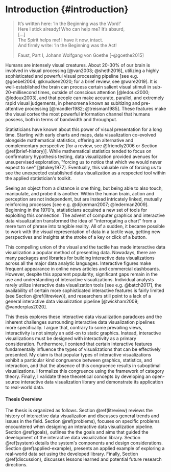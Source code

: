 # Introduction {#introduction}

> It’s written here: ‘In the Beginning was the Word!’ <br>
> Here I stick already! Who can help me? It’s absurd, <br>
> [...] <br>
> The Spirit helps me! I have it now, intact. <br>
> And firmly write: ‘In the Beginning was the Act!
>
> Faust, Part I, Johann Wolfgang von Goethe [-@goethe2015]

Humans are intensely visual creatures. About 20-30% of our brain is involved in visual processing [@van2003; @sheth2016], utilizing a highly sophisticated and powerful visual processing pipeline [see e.g. @goebel2004; @knudsen2020; for a brief review, see @ware2019]. It is well-established the brain can process certain salient visual stimuli in sub-20-millisecond times, outside of conscious attention [@ledoux2000; @ledoux2003], and that people can make accurate, parallel, and extremely rapid visual judgements, in phenomena known as subitizing and pre-attentive processing [@mandler1982; @treisman1985]. These features make the visual cortex the most powerful information channel that humans possess, both in terms of bandwidth and throughput.

Statisticians have known about this power of visual presentation for a long time. Starting with early charts and maps, data visualization co-evolved alongside mathematical statistics, offering an alternative and complementary perspective [for a review, see @friendly2006 or Section \@ref(brief-history)]. While mathematical statistics tended to focus on confirmatory hypothesis testing, data visualization provided avenues for unsupervised exploration, "forcing us to notice that which we would never expect to see" [@tukey1977]. Eventually, this valuable role of forcing us to see the unexpected established data visualization as a respected tool within the applied statistician's toolkit.

Seeing an object from a distance is one thing, but being able to also touch, manipulate, and probe it is another. Within the human brain, action and perception are not independent, but are instead intricately linked, mutually reinforcing processes [see e.g. @dijkerman2007; @lederman2009]. Beginning in the 1970's, statisticians acquired a new set of tools for exploiting this connection. The advent of computer graphics and interactive data visualization transformed the idea of "interrogating a chart" from a mere turn of phrase into tangible reality. All of a sudden, it became possible to work with the visual representation of data in a tactile way, getting new perspectives and insights at the stroke of a key or click of a button. 

This compelling union of the visual and the tactile has made interactive data visualization a popular method of presenting data. Nowadays, there are many packages and libraries for building interactive data visualizations across all the major data analytic languages. Interactive figures make frequent appearance in online news articles and commercial dashboards. However, despite this apparent popularity, significant gaps remain in the use and understanding of interactive visualizations. Individual analysts rarely utilize interactive data visualization tools [see e.g. @batch2017], the availability of certain more sophisticated interactive features is fairly limited (see Section \@ref(litreview)), and researchers still point to a lack of a general interactive data visualization pipeline [@wickham2009; @vanderplas2020]. 

This thesis explores these interactive data visualization paradoxes and the inherent challenges surrounding interactive data visualization pipelines more specifically. I argue that, contrary to some prevailing views, interactivity is not simply an add-on to static graphics. Instead, interactive visualizations must be designed with interactivity as a primary consideration. Furthermore, I contend that certain interactive features fundamentally influence the types of visualizations that can be effectively presented. My claim is that popular types of interactive visualizations exhibit a particular kind congruence between graphics, statistics, and interaction, and that the absence of this congruence results in suboptimal visualizations. I formalize this congruence using the framework of category theory. Finally, I validate these theoretical concepts by developing an open-source interactive data visualization library and demonstrate its application to real-world data.

#### Thesis Overview

The thesis is organized as follows. Section \@ref(litreview) reviews the history of interactive data visualization and discusses general trends and issues in the field. Section \@ref(problems), focuses on specific problems encountered when designing an interactive data visualization pipeline. Section \@ref(goals), outlines the the goals and aims that guided the development of the interactive data visualization library. Section \@ref(system) details the system's components and design considerations. Section \@ref(applied-example), presents an applied example of exploring a real-world data set using the developed library. Finally, Section \@ref(discussion), discusses lessons learned and potential future research directions.
